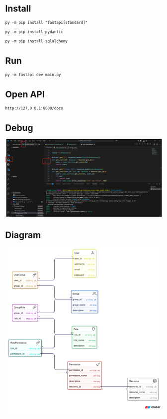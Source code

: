 # Install

```
py -m pip install "fastapi[standard]"
```

```
py -m pip install pydantic
```

```
py -m pip install sqlalchemy
```

# Run

```
py -m fastapi dev main.py
```

# Open API

```
http://127.0.0.1:8000/docs
```

# Debug

![Debug](./assets/debug.png)

# Diagram

![Diagram](./assets/diagram.png)
